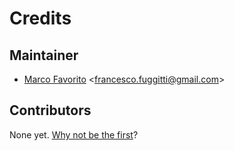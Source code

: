 # Credits

## Maintainer

* [Marco Favorito](https://github.com/francescofuggitti) <[francesco.fuggitti@gmail.com](mailto:francesco.fuggitti@gmail.com)>

## Contributors

None yet. [Why not be the first](./contributing.md)? 
